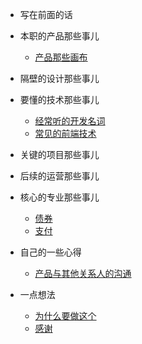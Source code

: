 - 写在前面的话
 
- 本职的产品那些事儿
  - [产品那些画布](/picture.md)
 
- 隔壁的设计那些事儿

- 要懂的技术那些事儿
  - [经常听的开发名词](/terminology.md)
  - [常见的前端技术](/test.md)

- 关键的项目那些事儿

- 后续的运营那些事儿

- 核心的专业那些事儿
  - [债券](/Fterminology.md)
  - [支付](/payment.md)

- 自己的一些心得
  - [产品与其他关系人的沟通](/PMExperience.md)

- 一点想法
  - [为什么要做这个](/about)
  - [感谢](/thx)

